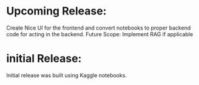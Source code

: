 # Upcoming Release:

Create Nice UI for the frontend and convert notebooks to proper backend code for acting in the backend.
Future Scope: Implement RAG if applicable

# initial Release:
Initial release was built using Kaggle notebooks.
